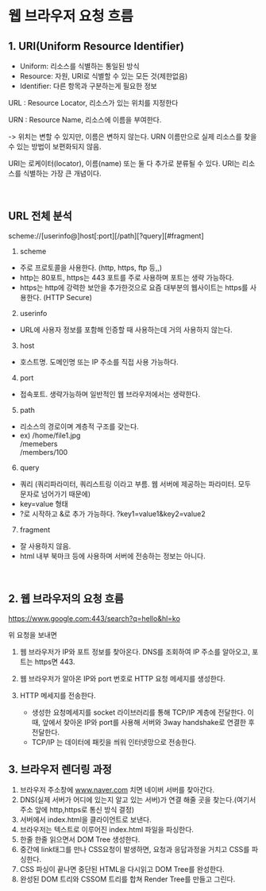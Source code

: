 # 웹 브라우저 요청 흐름

## 1. URI(Uniform Resource Identifier)

- Uniform: 리소스를 식별하는 통일된 방식
- Resource: 자원, URI로 식별할 수 있는 모든 것(제한없음)
- Identifier: 다른 항목과 구분하는게 필요한 정보

URL : Resource Locator, 리소스가 있는 위치를 지정한다

URN : Resource Name, 리소스에 이름을 부여한다.

-> 위치는 변할 수 있지만, 이름은 변하지 않는다. URN 이름만으로 실제 리소스를 찾을 수 있는 방법이 보편화되지 않음.

URI는 로케이터(locator), 이름(name) 또는 둘 다 추가로 분류될 수 있다. URI는 리소스를 식별하는 가장 큰 개념이다.

<br>

## URL 전체 분석

scheme://[userinfo@]host[:port][/path][?query][#fragment]

1. scheme

- 주로 프로토콜을 사용한다. (http, https, ftp 등,,)
- http는 80포트, https는 443 포트를 주로 사용하며 포트는 생략 가능하다.
- https는 http에 강력한 보안을 추가한것으로 요즘 대부분의 웹사이트는 https를 사용한다. (HTTP Secure)

2. userinfo

- URL에 사용자 정보를 포함해 인증할 때 사용하는데 거의 사용하지 않는다.

3. host

- 호스트명. 도메인명 또는 IP 주소를 직접 사용 가능하다.

4. port

- 접속포트. 생략가능하며 일반적인 웹 브라우저에서는 생략한다.

5. path

- 리소스의 경로이며 계층적 구조를 갖는다.
- ex) /home/file1.jpg  
   /memebers  
   /members/100

6. query

- 쿼리 (쿼리파라미터, 쿼리스트링 이라고 부름. 웹 서버에 제공하는 파라미터. 모두 문자로 넘어가기 때문에)
- key=value 형태
- ?로 시작하고 &로 추가 가능하다.
  ?key1=value1&key2=value2

7. fragment

- 잘 사용하지 않음.
- html 내부 북마크 등에 사용하며 서버에 전송하는 정보는 아니다.

<br>

## 2. 웹 브라우저의 요청 흐름

https://www.google.com:443/search?q=hello&hl=ko

위 요청을 보내면

1. 웹 브라우저가 IP와 포트 정보를 찾아온다.
   DNS를 조회하여 IP 주소를 알아오고, 포트는 https면 443.

2. 웹 브라우저가 알아온 IP와 port 번호로 HTTP 요청 메세지를 생성한다.

3. HTTP 메세지를 전송한다.

   - 생성한 요청메세지를 socket 라이브러리를 통해 TCP/IP 계층에 전달한다.
     이때, 앞에서 찾아온 IP와 port를 사용해 서버와 3way handshake로 연결한 후 전달한다.
   - TCP/IP 는 데이터에 패킷을 씌워 인터넷망으로 전송한다.

## 3. 브라우저 렌더링 과정

1. 브라우저 주소창에 www.naver.com 치면 네이버 서버를 찾아간다.
2. DNS(실제 서버가 어디에 있는지 알고 있는 서버)가 연결 해줄 곳을 찾는다.(여기서 주소 앞에 http,https로 통신 방식 결정)
3. 서버에서 index.html을 클라이언트로 보낸다.
4. 브라우저는 텍스트로 이루어진 index.html 파일을 파싱한다.
5. 한줄 한줄 읽으면서 DOM Tree 생성한다.
6. 중간에 link태그를 만나 CSS요청이 발생하면, 요청과 응답과정을 거치고 CSS를 파싱한다.
7. CSS 파싱이 끝나면 중단된 HTML을 다시읽고 DOM Tree를 완성한다.
8. 완성된 DOM 트리와 CSSOM 트리를 합쳐 Render Tree를 만들고 그린다.
